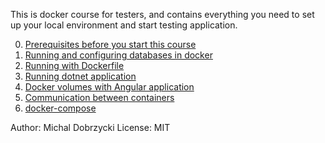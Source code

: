 This is docker course for testers, and contains everything you need to set up your local environment and start testing application.

0. [Prerequisites before you start this course](../master/0_prerequisites/README.md)   
1. [Running and configuring databases in docker](../master/1_running_mysql_in_docker/README.md)   
2. [Running with Dockerfile](../master/2_running_with_dockerfile/README.md)
3. [Running dotnet application](../master/3_running_dotnet_app/README.md)
5. [Docker volumes with Angular application](../master/4_running_angular_app/README.md)
6. [Communication between containers](../master/5_connecting_dockers/README.md)
7. [docker-compose](../master/6_docker-compose/README.md)


Author: Michal Dobrzycki
License: MIT